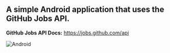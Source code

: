 ## A simple Android application that uses the GitHub Jobs API.

**GitHub Jobs API Docs:**   https://jobs.github.com/api

![Android](https://raw.github.com/trenthudy/GitJobs/master/readme_imgs/readme_android.png)



